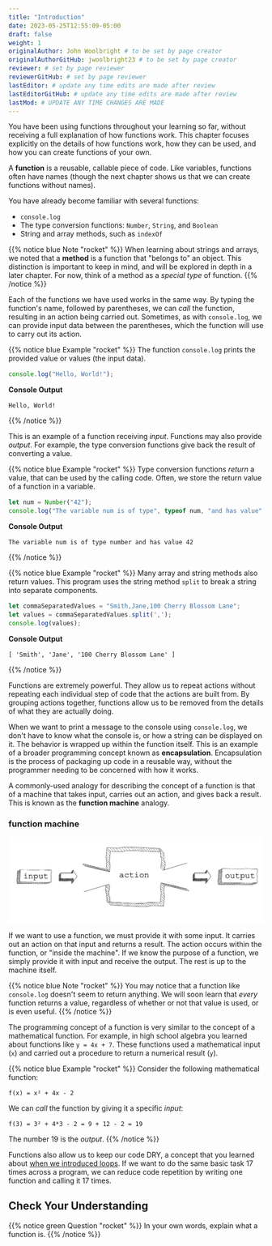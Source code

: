 ```yaml
---
title: "Introduction"
date: 2023-05-25T12:55:09-05:00
draft: false
weight: 1
originalAuthor: John Woolbright # to be set by page creator
originalAuthorGitHub: jwoolbright23 # to be set by page creator
reviewer: # set by page reviewer
reviewerGitHub: # set by page reviewer
lastEditor: # update any time edits are made after review
lastEditorGitHub: # update any time edits are made after review
lastMod: # UPDATE ANY TIME CHANGES ARE MADE
---
```


You have been using functions throughout your learning so far, without receiving a full explanation of how functions work. This chapter focuses explicitly on the details of how functions work, how they can be used, and how you can create functions of your own.

A **function** is a reusable, callable piece of code. Like variables, functions often have names (though the next chapter shows us that we can create functions without names).

You have already become familiar with several functions:

- `console.log`
- The type conversion functions: `Number`, `String`, and `Boolean`
- String and array methods, such as `indexOf`

{{% notice blue Note "rocket" %}}
When learning about strings and arrays, we noted that a **method** is a function that "belongs to" an object. This distinction is important to keep in mind, and will be explored in depth in a later chapter. For now, think of a method as a *special type* of function.
{{% /notice %}}

Each of the functions we have used works in the same way. By typing the function's name, followed by parentheses, we can *call* the function, resulting in an action being carried out. Sometimes, as with `console.log`, we can provide input data between the parentheses, which the function will use to carry out its action.

{{% notice blue Example "rocket" %}}
The function `console.log` prints the provided value or values (the input data).

```javascript
console.log("Hello, World!");
```

**Console Output**

```console
Hello, World!
```
{{% /notice %}}

This is an example of a function receiving *input*. Functions may also provide
*output*. For example, the type conversion functions give back the result of
converting a value.

{{% notice blue Example "rocket" %}}
Type conversion functions *return* a value, that can be used by the calling code. Often, we store the return value of a function in a variable.

```javascript
let num = Number("42");
console.log("The variable num is of type", typeof num, "and has value", num);
```

**Console Output**

```console
The variable num is of type number and has value 42
```
{{% /notice %}}

{{% notice blue Example "rocket" %}}
Many array and string methods also return values. This program uses the string method `split` to break a string into separate components.

```javascript
let commaSeparatedValues = "Smith,Jane,100 Cherry Blossom Lane";
let values = commaSeparatedValues.split(',');
console.log(values);
```

**Console Output**

```console
[ 'Smith', 'Jane', '100 Cherry Blossom Lane' ]
```
{{% /notice %}}

Functions are extremely powerful. They allow us to repeat actions without repeating each individual step of code that the actions are built from. By grouping actions together, functions allow us to be removed from the details of what they are actually doing.

When we want to print a message to the console using `console.log`, we don't have to know what the console is, or how a string can be displayed on it. The behavior is wrapped up within the function itself. This is an example of a broader programming concept known as **encapsulation**. Encapsulation is the process of packaging up code in a reusable way, without the programmer needing to be concerned with how it works.

A commonly-used analogy for describing the concept of a function is that of a machine that takes input, carries out an action, and gives back a result. This is known as the **function machine** analogy.

### function machine

![A "function machine," consisting of a box which takes inputs, and from which output emerges.](pictures/function-machine.png?classes=border)

If we want to use a function, we must provide it with some input. It carries
out an action on that input and returns a result. The action occurs within the
function, or "inside the machine". If we know the purpose of a function, we
simply provide it with input and receive the output. The rest is up to the
machine itself.

{{% notice blue Note "rocket" %}}
You may notice that a function like `console.log` doesn't seem to return
anything. We will soon learn that *every* function returns a value, regardless
of whether or not that value is used, or is even useful.
{{% /notice %}}

The programming concept of a function is very similar to the concept of a mathematical function. For example, in high school algebra you learned about functions like `y = 4x + 7`. These functions used a mathematical input (`x`) and carried out a procedure to return a numerical result (`y`).

{{% notice blue Example "rocket" %}}
Consider the following mathematical function:

```console
f(x) = x² + 4x - 2
```

We can *call* the function by giving it a specific *input*:

```console
f(3) = 3² + 4*3 - 2 = 9 + 12 - 2 = 19
```

The number 19 is the *output*.
{{% /notice %}}

<!-- TODO: Add correct link below when able -->
Functions also allow us to keep our code DRY, a concept that you learned about [when we introduced loops](). If we want to do the same basic task 17 times across a program, we can reduce code repetition by writing one function and calling it 17 times.

## Check Your Understanding

{{% notice green Question "rocket" %}}
In your own words, explain what a function is.
{{% /notice %}}